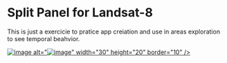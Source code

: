 # Split Panel for Landsat-8

This is just a exercicie to pratice app creiation and use in areas exploration to see temporal beahvior.

<a href="https://lucassantarosa.users.earthengine.app/view/split-panel-uy
" target="_blank">![image](https://user-images.githubusercontent.com/60663771/205681995-414ebd96-47fe-401e-bdc1-b94559b28853.png)
alt="![image](https://user-images.githubusercontent.com/60663771/205681995-414ebd96-47fe-401e-bdc1-b94559b28853.png)" width="30" height="20" border="10" /></a>
